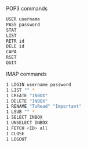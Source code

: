 POP3 commands
```bash
USER username
PASS password
STAT
LIST
RETR id
DELE id
CAPA
RSET
QUIT
```
IMAP commands
```bash
1 LOGIN username password
1 LIST "" *
1 CREATE "INBOX"
1 DELETE "INBOX"
1 RENAME "ToRead" "Important"
1 LSUB "" *
1 SELECT INBOX
1 UNSELECT INBOX
1 FETCH <ID> all
1 CLOSE
1 LOGOUT
```
